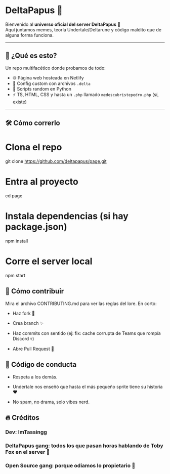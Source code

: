 # DeltaPapus 🌌

Bienvenido al **universo oficial del server DeltaPapus** 👾  
Aquí juntamos memes, teoría Undertale/Deltarune y código maldito que de alguna forma funciona.  

---

## 🚀 ¿Qué es esto?
Un repo multifacético donde probamos de todo:
- 🌐 Página web hosteada en Netlify  
- 📜 Config custom con archivos `.delta`  
- 🐍 Scripts random en Python  
- ⚡ TS, HTML, CSS y hasta un `.php` llamado `medescubristepedro.php` (sí, existe)  

---

## 🛠️ Cómo correrlo

# Clona el repo
git clone https://github.com/deltapapus/page.git

# Entra al proyecto
cd page

# Instala dependencias (si hay package.json)
npm install

# Corre el server local
npm start

## 🤝 Cómo contribuir

Mira el archivo CONTRIBUTING.md para ver las reglas del lore.
En corto:

- Haz fork 🍴

- Crea branch ✨

- Haz commits con sentido (ej: fix: cache corrupta de Teams que rompía Discord 💀)

- Abre Pull Request 🚪

## 📜 Código de conducta

- Respeta a los demás.

- Undertale nos enseñó que hasta el más pequeño sprite tiene su historia ❤️
 
- No spam, no drama, solo vibes nerd.

## 🔥 Créditos

### Dev: ImTassingg

### DeltaPapus gang: todos los que pasan horas hablando de Toby Fox en el server 🫡

### Open Source gang: porque odiamos lo propietario 😤

